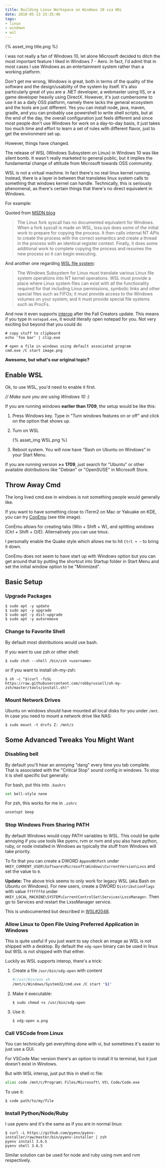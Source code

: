 ```yaml
---
title: Building Linux Workspace on Windows 10 via WSL
date: 2018-05-13 15:35:46
tags:
- linux
- windows
- wsl
---
```


{% asset_img title.png %}

I was not really a fan of Windows 10,
let alone Microsoft decided to ditch the most important feature I liked in Windows 7 - Aero.
In fact, I'd admit that in most cases I use Windows as an entertainment system
rather than a working platform.

Don't get me wrong, Windows is great, both in terms of the quality of the software
and the design/usability of the system by itself. It's also particularly great of you are
a .NET developer, a webmaster using IIS, or a game developer heavily using DirectX.
However, it's just cumbersome to use it as a daily OSS platform, namely there lacks the
general ecosystem and the tools are just different. Yes you can install node, java, maven,
gradle, and you can probably use powershell to write shell scripts, but at the end of the day,
the overall configuration just feels different and since most people don't use Windows
for work on a day-to-day basis, it just takes too much time and effort to learn a set of
rules with different flavor, just to get the environment set up.

However, things have changed.

The release of WSL (Windows Subsystem on Linux) in Windows 10 was like silent bomb.
It wasn't really marketed to general public, but it implies the fundamental
change of attitude from Microsoft towards OSS community.

WSL is not a virtual machine. In fact there's no real linux kernel running.
Instead, there is a layer in between that translates linux system calls to
something that windows kernel can handle. Technically, this is seriously phenomenal,
as there's certain things that there's no direct equivalent in Windows.

For example:

Quoted from [MSDN blog](https://blogs.msdn.microsoft.com/wsl/2016/06/08/wsl-system-calls/)

> The Linux fork syscall has no documented equivalent for Windows.
> When a fork syscall is made on WSL, lxss.sys does some of the initial work
> to prepare for copying the process.
> It then calls internal NT APIs to create the process with the correct semantics
> and create a thread in the process with an identical register context.
> Finally, it does some additional work to complete copying the process
> and resumes the new process so it can begin executing.

And another one regarding [WSL file system](https://blogs.msdn.microsoft.com/wsl/2016/06/15/wsl-file-system-support/):

> The Windows Subsystem for Linux must translate various Linux file system operations
> into NT kernel operations. WSL must provide a place where Linux system files can exist
> with all the functionality required for that including Linux permissions,
> symbolic links and other special files such as FIFOs;
> it must provide access to the Windows volumes on your system;
> and it must provide special file systems such as ProcFs.

And now it even supports [interop](https://docs.microsoft.com/en-us/windows/wsl/interop)
after the Fall Creators update. This means if you type in `notepad.exe`,
it would literally open notepad for you. Not very exciting but beyond that you could
do

```shell
# copy stuff to clipboard
echo 'foo bar' | clip.exe

# open a file in windows using default associated program
cmd.exe /C start image.png
```

**Awesome, but what's our original topic?**

## Enable WSL

Ok, to use WSL, you'd need to enable it first.

*// Make sure you are using Windows 10 :)*

If you are running windows **earlier than 1709**, the setup would be like this:

1. Press Windows key. Type in "Turn windows features on or off" and click on the option that shows up.
2. Turn on WSL

    {% asset_img WSL.png %}

3. Reboot system. You will now have "Bash on Ubuntu on Windows" in your Start Menu.

If you are running version **>= 1709**, just search for "Ubuntu"
or other available distributions like "Debian" or "OpenSUSE" in Microsoft Store.

## Throw Away Cmd

The long lived cmd.exe in windows is not something people would generally like.

If you want to have something close to iTerm2 on Mac or Yakuake on KDE,
you can try [ConEmu](https://conemu.github.io/) (see title image).

ConEmu allows for creating tabs (Win + Shift + W),
and splitting windows (Ctrl + Shift + O/E). Alternatively you can use tmux.

I personally enable the Quake style which allows me to hit `Ctrl + ~` to bring it down.

ConEmu does not seem to have start up with Windows option but you can get around that
by putting the shortcut into Startup folder in Start Menu and set the initial window
option to be "Minimized".

## Basic Setup

### Upgrade Packages

```shell
$ sudo apt -y update
$ sudo apt -y upgrade
$ sudo apt -y dist-upgrade
$ sudo apt -y autoremove
```

### Change to Favorite Shell

By default most distributions would use bash.

If you want to use zsh or other shell:

```shell
$ sudo chsh --shell /bin/zsh <username>
```

or if you want to install oh-my-zsh:

```shell
$ sh -c "$(curl -fsSL https://raw.githubusercontent.com/robbyrussell/oh-my-zsh/master/tools/install.sh)"
```

### Mount Network Drives

Ubuntu on windows should have mounted all local disks for you under `/mnt`.
In case you need to mount a network drive like NAS:

```shell
$ sudo mount -t drvfs Z: /mnt/z
```

## Some Advanced Tweaks You Might Want

### Disabling bell

By default you'll hear an annoying "dang" every time you tab complete.
That is associated with the "Critical Stop" sound config in windows.
To stop it is shell specific but generally:

For bash, put this into `.bashrc`

```bash
set bell-style none
```

For zsh, this works for me in `.zshrc`

```bash
unsetopt beep
```

### Stop Windows From Sharing PATH

By default Windows would copy PATH variables to WSL. This could be quite annoying
if you use tools like pyenv, rvm or nvm and you also have python, ruby, or node installed
in Windows as typically the stuff from Windows will take priority.

To fix that you can create a DWORD `AppendNtPath` under
`HKEY_CURRENT_USER\Software\Microsoft\Windows\CurrentVersion\Lxss` and set the value to `0`.

**Update:** The above trick seems to only work for legacy WSL (aka Bash on Ubuntu on Windows).
For new users, create a DWORD `DistributionFlags` with value `fffffffd` under `HKEY_LOCAL_MACHINE\SYSTEM\CurrentControlSet\Services\LxssManager`.
Then go to Services and restart the LxssManager service.

This is undocumented but described in [WSL#2048](https://github.com/Microsoft/WSL/issues/2048).

### Allow Linux to Open File Using Preferred Application in Windows

This is quite useful if you just want to say check an image as WSL is not shipped with a desktop.
By default the `xdg-open` binary can be used in linux but WSL is not shipped with that either.

Luckily as WSL supports interop, there's a trick:

1. Create a file `/usr/bin/xdg-open` with content

    ```bash
    #!/usr/bin/env sh
    /mnt/c/Windows/System32/cmd.exe /C start "$1"
    ```

2. Make it executable:

    ```shell
    $ sudo chmod +x /usr/bin/xdg-open
    ```

3. Use it:

    ```shell
    $ xdg-open a.png
    ```

### Call VSCode from Linux

You can technically get everything done with vi, but sometimes it's easier to just use a GUI.

For VSCode Mac version there's an option to install it to terminal, but it just doesn't exist in Windows.

But with WSL interop, just put this in shell rc file:

```bash
alias code /mnt/c/Program\ Files/Microsoft\ VS\ Code/Code.exe
```

To use it:

```shell
$ code path/to/my/file
```

### Install Python/Node/Ruby

I use pyenv and it's the same as if you are in normal linux:

```shell
$ curl -L https://github.com/pyenv/pyenv-installer/raw/master/bin/pyenv-installer | zsh
pyenv install 3.6.5
pyenv shell 3.6.5
```

Similar solution can be used for node and ruby using nvm and rvm respectively.
